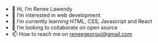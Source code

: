 - 👋 Hi, I’m Renee Lawendy
- 👀 I’m interested in web development 
- 🌱 I’m currently learning HTML, CSS, Javascript and React
- 💞️ I’m looking to collaborate on open source
- 📫 How to reach me on <reneegeorgui@gmail.com>
